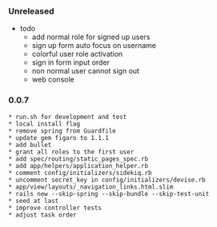 ### Unreleased
  * todo
    * add normal role for signed up users
    * sign up form auto focus on username
    * colorful user role activation
    * sign in form input order
    * non normal user cannot sign out
    * web console

### 0.0.7
    * run.sh for development and test
    * local install flag
    * remove spring from Guardfile
    * update gem figaro to 1.1.1
    * add bullet
    * grant all roles to the first user
    * add spec/routing/static_pages_spec.rb
    * add app/helpers/application_helper.rb
    * comment config/initializers/sidekiq.rb
    * uncomment secret_key in config/initializers/devise.rb
    * app/view/layouts/_navigation_links.html.slim
    * rails new --skip-spring --skip-bundle --skip-test-unit
    * seed at last
    * improve controller tests
    * adjust task order
